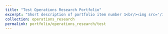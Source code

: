 ```yaml
---
title: "Test Operations Research Portfolio"
excerpt: "Short description of portfolio item number 1<br/><img src='/images/500x300.png'>"
collection: operations_research
permalink: portfolio/operations_research/test
---
```

